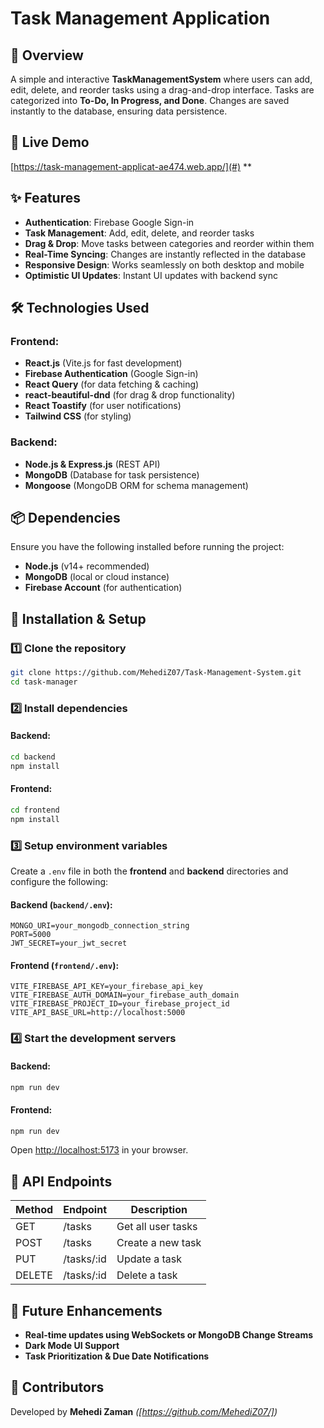 # Task Management Application

## 🚀 Overview

A simple and interactive **TaskManagementSystem** where users can add, edit, delete, and reorder tasks using a drag-and-drop interface. Tasks are categorized into **To-Do, In Progress, and Done**. Changes are saved instantly to the database, ensuring data persistence.

## 🔗 Live Demo

[https://task-management-applicat-ae474.web.app/](#) \*\*

## ✨ Features

- **Authentication**: Firebase Google Sign-in
- **Task Management**: Add, edit, delete, and reorder tasks
- **Drag & Drop**: Move tasks between categories and reorder within them
- **Real-Time Syncing**: Changes are instantly reflected in the database
- **Responsive Design**: Works seamlessly on both desktop and mobile
- **Optimistic UI Updates**: Instant UI updates with backend sync

## 🛠️ Technologies Used

### Frontend:

- **React.js** (Vite.js for fast development)
- **Firebase Authentication** (Google Sign-in)
- **React Query** (for data fetching & caching)
- **react-beautiful-dnd** (for drag & drop functionality)
- **React Toastify** (for user notifications)
- **Tailwind CSS** (for styling)

### Backend:

- **Node.js & Express.js** (REST API)
- **MongoDB** (Database for task persistence)
- **Mongoose** (MongoDB ORM for schema management)

## 📦 Dependencies

Ensure you have the following installed before running the project:

- **Node.js** (v14+ recommended)
- **MongoDB** (local or cloud instance)
- **Firebase Account** (for authentication)

## 🚀 Installation & Setup

### 1️⃣ Clone the repository

```sh
git clone https://github.com/MehediZ07/Task-Management-System.git
cd task-manager
```

### 2️⃣ Install dependencies

#### Backend:

```sh
cd backend
npm install
```

#### Frontend:

```sh
cd frontend
npm install
```

### 3️⃣ Setup environment variables

Create a `.env` file in both the **frontend** and **backend** directories and configure the following:

#### Backend (`backend/.env`):

```env
MONGO_URI=your_mongodb_connection_string
PORT=5000
JWT_SECRET=your_jwt_secret
```

#### Frontend (`frontend/.env`):

```env
VITE_FIREBASE_API_KEY=your_firebase_api_key
VITE_FIREBASE_AUTH_DOMAIN=your_firebase_auth_domain
VITE_FIREBASE_PROJECT_ID=your_firebase_project_id
VITE_API_BASE_URL=http://localhost:5000
```

### 4️⃣ Start the development servers

#### Backend:

```sh
npm run dev
```

#### Frontend:

```sh
npm run dev
```

Open [http://localhost:5173](http://localhost:5173) in your browser.

## 📌 API Endpoints

| Method | Endpoint   | Description        |
| ------ | ---------- | ------------------ |
| GET    | /tasks     | Get all user tasks |
| POST   | /tasks     | Create a new task  |
| PUT    | /tasks/:id | Update a task      |
| DELETE | /tasks/:id | Delete a task      |

## 🎯 Future Enhancements

- **Real-time updates using WebSockets or MongoDB Change Streams**
- **Dark Mode UI Support**
- **Task Prioritization & Due Date Notifications**

## 🙌 Contributors

Developed by **Mehedi Zaman** _([https://github.com/MehediZ07/])_
